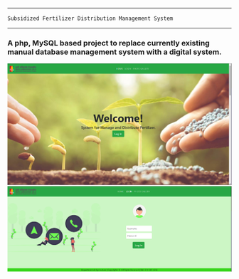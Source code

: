 
************************************************************
    Subsidized Fertilizer Distribution Management System
************************************************************

### A php, MySQL based project to replace currently existing manual database management system with a digital system.


<img src="https://github.com/kavindumadushanka972/2nd_Year_Project/blob/master/Capture.PNG">
<img src="https://github.com/kavindumadushanka972/2nd_Year_Project/blob/master/Capture1.PNG">
